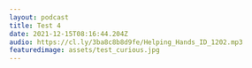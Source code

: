 ```yaml
---
layout: podcast
title: Test 4
date: 2021-12-15T08:16:44.204Z
audio: https://cl.ly/3ba8c8b8d9fe/Helping_Hands_ID_1202.mp3
featuredimage: assets/test_curious.jpg
---
```

